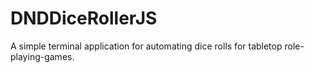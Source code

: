 # DNDDiceRollerJS
A simple terminal application for automating dice rolls for tabletop role-playing-games.
